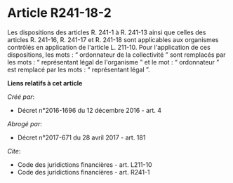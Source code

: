 # Article R241-18-2

Les dispositions des articles R. 241-1 à R. 241-13 ainsi que celles des articles R. 241-16, R. 241-17 et R. 241-18 sont
applicables aux organismes contrôlés en application de l'article L. 211-10. Pour l'application de ces dispositions, les
mots : “ ordonnateur de la collectivité ” sont remplacés par les mots : “ représentant légal de l'organisme ” et le mot : “
ordonnateur ” est remplacé par les mots : “ représentant légal ”.

**Liens relatifs à cet article**

_Créé par_:

  - Décret n°2016-1696 du 12 décembre 2016 - art. 4

_Abrogé par_:

  - Décret n°2017-671 du 28 avril 2017 - art. 181

_Cite_:

  - Code des juridictions financières - art. L211-10
  - Code des juridictions financières - art. R241-1
